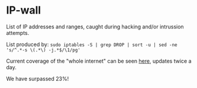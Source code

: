 # IP-wall
List of IP addresses and ranges, caught during hacking and/or intrussion attempts.

List produced by: `sudo iptables -S | grep DROP | sort -u | sed -ne 's/^.*-s \(.*\) -j.*$/\1/pg'`

Current coverage of the "whole internet" can be seen [here](http://commi.ddns.info/ISec), updates twice a day.

We have surpassed 23%!
